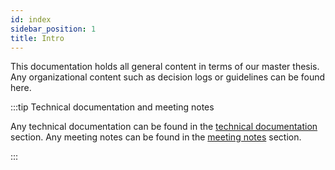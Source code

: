 ```yaml
---
id: index
sidebar_position: 1
title: Intro
---
```


This documentation holds all general content in terms of our master thesis. Any organizational content such as decision
logs or guidelines can be found here.

:::tip Technical documentation and meeting notes

Any technical documentation can be found in the [technical documentation](../docs) section. Any meeting notes can be found in
the [meeting notes](../meeting-notes) section.

:::
